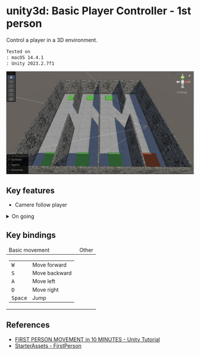 # unity3d: Basic Player Controller - 1st person

Control a player in a 3D environment. 

    Tested on
    : macOS 14.4.1
    : Unity 2023.2.7f1

<img src="Var/Images/Screenshot.png" alt="Screenshot">

## Key features

- Camere follow player

<details>
<summary>On going</summary>

- [ ] Camera follow player.
    - [X] Camera follow player.
    - [X] Camera rotation using mouse input.
    - [ ] Camera zoom in/out.
- [x] Player basic movement.
- [x] Player rotation using mouse input.
- [ ] Track player position and mini map.

</details>

## Key bindings

<table>

<thead>
<tr>
<td>Basic movement</td>
<td>Other</td>
</tr>
</thead>

<tbody>


<!-- Basic movement -->
<tr>
<td>

<table>
<tbody>
<tr>
<td><kbd>W</kbd></td>
<td>Move forward</td>
</tr>
<tr>
<td><kbd>S</kbd></td>
<td>Move backward</td>
</tr>
<tr>
<td><kbd>A</kbd></td>
<td>Move left</td>
</tr>
<tr>
<td><kbd>D</kbd></td>
<td>Move right</td>
</tr>
<tr>
<td><kbd>Space</kbd></td>
<td>Jump</td>
</tr>
</tbody>
</table>


</td>
<td>
<!-- Other -->

<table>
<tbody>
<tr>

</tr>
</tbody>
</table>

</tr>
</tbody>
</table>

## References

- [FIRST PERSON MOVEMENT in 10 MINUTES - Unity Tutorial](https://www.youtube.com/watch?v=f473C43s8nE)
- [StarterAssets - FirstPerson](https://assetstore.unity.com/packages/essentials/starterassets-firstperson-updates-in-new-charactercontroller-pac-196525)

